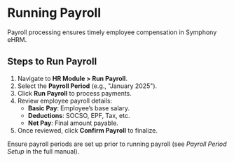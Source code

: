 # Running Payroll

Payroll processing ensures timely employee compensation in Symphony eHRM.

## Steps to Run Payroll

1. Navigate to **HR Module > Run Payroll**.
2. Select the **Payroll Period** (e.g., "January 2025").
3. Click **Run Payroll** to process payments.
4. Review employee payroll details:
     - **Basic Pay**: Employee’s base salary.
     - **Deductions**: SOCSO, EPF, Tax, etc.
     - **Net Pay**: Final amount payable.
5. Once reviewed, click **Confirm Payroll** to finalize.

Ensure payroll periods are set up prior to running payroll (see *Payroll Period Setup* in the full manual).